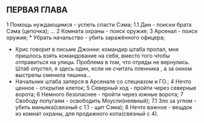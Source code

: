 ﻿## ПЕРВАЯ ГЛАВА


1 Помощь нуждающимся - успеть спасти Сэма;
	1.1 Дин - поиски брата Сэма (цепочка);
		...
2 Комната охраны - поиск оружия;
3 Арсенал - поиск оружия;
	* Убрать начальство - убить заражённого офицера;
   * Крис говорит в письме Джонни: командир штаба пропал, мне пришлось взять командование на себя, вместо того чтобы отправиться на улицы. Проблема в том, что отряды не вернулись. Штаб опустел, я здесь один, если не считать пленника , а за окном выстрелы сменила тишина...
   * Начальник штаба заперся в Арсенале со спецназом и ГО.;
4 Нечто ценное - открытие клеток;
5 Северный ход - пройти через северные ворота;
6 Немного безопаснее - пройти через южные ворота;
7 Свободу попугаям - освободить Моусли(неявный);
	7.1 Зло за углом - убить маньяка(связный с 1.1 - щит Сэма);
8 Нечто важное - вещдок из комнат охраны, для продажного копа(связный с 4).
